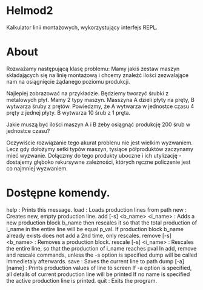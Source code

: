 # Helmod2
Kalkulator linii montażowych, wykorzystujący interfejs REPL.


# About
Rozważamy następującą klasę problemu:
Mamy jakiś zestaw maszyn składających się na linię montażową i chcemy znaleźć ilości zezwalające nam na osiągnięcie żądanego poziomu produkcji.

Najlepiej zobrazować na przykładzie.
Będziemy tworzyć śrubki z metalowych płyt.
Mamy 2 typy maszyn. Masszyna A dzieli płyty na pręty, B wytwarza śruby z prętów.
Powiedzmy, że A wytwarza w jednostce czasu 4 pręty z jednej płyty.
B wytwarza 10 śrub z 1 pręta.

Jakie muszą być ilości maszyn A i B żeby osiągnąć produkcję 200 śrub w jednostce czasu?

Oczywiście rozwiązanie tego akurat problenu nie jest wielkim wyzwaniem.
Lecz gdy dołożymy setki typów maszyn, tysiące półproduktów zaczynamy mieć wyzwanie.
Dołączmy do tego produkty uboczne i ich utylizację - dostajemy głęboko rekursywne zależności, których ręczne policzenie jest co najmniej wyzwaniem.

# Dostępne komendy.
help                              : Prints this message.
load  <path>                      : Loads production lines from path
new <name>                        : Creates new, empty production line.
add [-s] <b_name> <i_name> <pval> : Adds a new production block b_name
                                    then rescales it so that
                                    the total production of i_name
                                    in the entire line will be equal p_val.
                                    If production block b_name already exists
                                    does not add a 2nd time, only rescales.
remove [-s] <b_name>              : Removes a production block.
rescale [-s] <i_name> <pval>      : Rescales the entire line,
                                    so that the production of i_name reaches pval
In add, remove and rescale commands, unless the -s option is specified
dump will be called immedietaly afterwards.
save <path>                       : Saves the current line to path
dump [-a] [name]                  : Prints production values of <name> line to screen
                                    If -a option is specified,
                                    all details of current production line will be printed
                                    If no name is specified
                                    the active production line is printed.
quit                              : Exits the program.